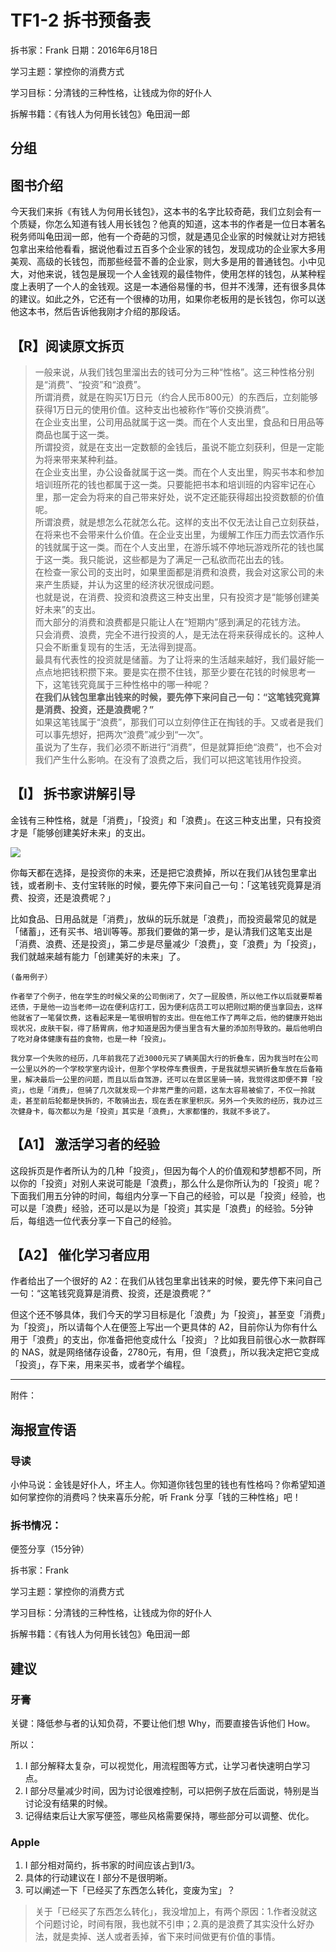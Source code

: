 # TF1-2 拆书预备表

拆书家：Frank  日期：2016年6月18日

学习主题：掌控你的消费方式

学习目标：分清钱的三种性格，让钱成为你的好仆人

拆解书籍：《有钱人为何用长钱包》龟田润一郎 

## 分组

## 图书介绍

今天我们来拆《有钱人为何用长钱包》，这本书的名字比较奇葩，我们立刻会有一个质疑，你怎么知道有钱人用长钱包？他真的知道，这本书的作者是一位日本著名税务师叫龟田润一郎，他有一个奇葩的习惯，就是遇见企业家的时候就让对方把钱包拿出来给他看看，据说他看过五百多个企业家的钱包，发现成功的企业家大多用美观、高级的长钱包，而那些经营不善的企业家，则大多是用的普通钱包。小中见大，对他来说，钱包是展现一个人金钱观的最佳物件，使用怎样的钱包，从某种程度上表明了一个人的金钱观。这是一本通俗易懂的书，但并不浅薄，还有很多具体的建议。如此之外，它还有一个很棒的功用，如果你老板用的是长钱包，你可以送他这本书，然后告诉他我刚才介绍的那段话。

## 【R】阅读原文拆页

> 一般来说，从我们钱包里溜出去的钱可分为三种“性格”。这三种性格分别是“消费”、“投资”和“浪费”。  所谓消费，就是在购买1万日元（约合人民币800元）的东西后，立刻能够获得1万日元的使用价值。这种支出也被称作“等价交换消费”。  在企业支出里，公司用品就属于这一类。而在个人支出里，食品和日用品等商品也属于这一类。  所谓投资，就是在支出一定数额的金钱后，虽说不能立刻获利，但是一定能为将来带来某种利益。  在企业支出里，办公设备就属于这一类。而在个人支出里，购买书本和参加培训班所花的钱也都属于这一类。只要能把书本和培训班的内容牢记在心里，那一定会为将来的自己带来好处，说不定还能获得超出投资数额的价值呢。  所谓浪费，就是想怎么花就怎么花。这样的支出不仅无法让自己立刻获益，在将来也不会带来什么价值。在企业支出里，为缓解工作压力而去饮酒作乐的钱就属于这一类。而在个人支出里，在游乐城不停地玩游戏所花的钱也属于这一类。我只能说，这些都是为了满足一己私欲而花出去的钱。  在检查一家公司的支出时，如果里面都是消费和浪费，我会对这家公司的未来产生质疑，并认为这里的经济状况很成问题。  也就是说，在消费、投资和浪费这三种支出里，只有投资才是“能够创建美好未来”的支出。  而大部分的消费和浪费都是只能让人在“短期内”感到满足的花钱方法。  只会消费、浪费，完全不进行投资的人，是无法在将来获得成长的。这种人只会不断重复现有的生活，无法得到提高。  
最具有代表性的投资就是储蓄。为了让将来的生活越来越好，我们最好能一点点地把钱积攒下来。要是实在攒不住钱，那至少要在花钱的时候思考一下，这笔钱究竟属于三种性格中的哪一种呢？  **在我们从钱包里拿出钱来的时候，要先停下来问自己一句：“这笔钱究竟算是消费、投资，还是浪费呢？”**  如果这笔钱属于“浪费”，那我们可以立刻停住正在掏钱的手。又或者是我们可以事先想好，把两次“浪费”减少到“一次”。  虽说为了生存，我们必须不断进行“消费”，但是就算拒绝“浪费”，也不会对我们产生什么影响。在没有了浪费之后，我们可以把这笔钱用作投资。
## 【I】 拆书家讲解引导

金钱有三种性格，就是「消费」，「投资」和「浪费」。在这三种支出里，只有投资才是「能够创建美好未来」的支出。 

![](http://7xs6rb.com1.z0.glb.clouddn.com/%E4%B8%89%E7%A7%8D%E6%80%A7%E6%A0%BC.001.jpeg)

你每天都在选择，是投资你的未来，还是把它浪费掉，所以在我们从钱包里拿出钱，或者刷卡、支付宝转账的时候，要先停下来问自己一句：「这笔钱究竟算是消费、投资，还是浪费呢？」

比如食品、日用品就是「消费」，放纵的玩乐就是「浪费」，而投资最常见的就是「储蓄」，还有买书、培训等等。那我们要做的第一步，是认清我们这笔支出是「消费、浪费、还是投资」，第二步是尽量减少「浪费」，变「浪费」为「投资」，我们就越来越有能力「创建美好的未来」了。

```   
(备用例子）

作者举了个例子，他在学生的时候父亲的公司倒闭了，欠了一屁股债，所以他工作以后就要帮着还债，于是他一边当老师一边在便利店打工，因为便利店员工可以把刚过期的便当拿回去，这样他就省了一笔餐饮费，这看起来是一笔很明智的支出。但在他工作了两年之后，他的健康开始出现状况，皮肤干裂，得了肠胃病，他才知道是因为便当里含有大量的添加剂导致的。最后他明白了吃对身体健康有益的食物，也是一种「投资」。

我分享一个失败的经历，几年前我花了近3000元买了辆美国大行的折叠车，因为我当时在公司一公里以外的一个学校学室内设计，但那个学校停车费很贵，于是我就想买辆折叠车放在后备箱里，解决最后一公里的问题，而且以后自驾游，还可以在景区里骑一骑，我觉得这即便不算「投资」，也是「消费」，但骑了几次就发现一个非常严重的问题，这车太容易被偷了，不仅一拎就走，甚至前后轮都是快拆的，不敢骑出去，现在丢在家里积灰。另外一个失败的经历，我办过三次健身卡，每次都以为是「投资」其实是「浪费」，大家都懂的，我就不多说了。
```

## 【A1】 激活学习者的经验

这段拆页是作者所认为的几种「投资」，但因为每个人的价值观和梦想都不同，所以你的「投资」对别人来说可能是「浪费」，那么什么是你所认为的「投资」呢？下面我们用五分钟的时间，每组内分享一下自己的经验，可以是「投资」经验，也可以是「浪费」经验，还可以是以为是「投资」其实是「浪费」的经验。5分钟后，每组选一位代表分享一下自己的经验。

## 【A2】 催化学习者应用

作者给出了一个很好的 A2：在我们从钱包里拿出钱来的时候，要先停下来问自己一句：“这笔钱究竟算是消费、投资，还是浪费呢？”

但这个还不够具体，我们今天的学习目标是化「浪费」为「投资」，甚至变「消费」为「投资」，所以请每个人在便签上写出一个更具体的 A2，目前你认为你有什么用于「浪费」的支出，你准备把他变成什么「投资」？比如我目前很心水一款群晖的 NAS，就是网络储存设备，2780元，有用，但「浪费」，所以我决定把它变成「投资」，存下来，用来买书，或者学个编程。

---

附件：

## 海报宣传语

### 导读

小仲马说：金钱是好仆人，坏主人。你知道你钱包里的钱也有性格吗？你希望知道如何掌控你的消费吗？快来喜乐分舵，听 Frank 分享「钱的三种性格」吧！

### 拆书情况：

便签分享（15分钟）

拆书家：Frank

学习主题：掌控你的消费方式

学习目标：分清钱的三种性格，让钱成为你的好仆人

拆解书籍：《有钱人为何用长钱包》龟田润一郎 

## 建议

### 牙膏

关键：降低参与者的认知负荷，不要让他们想 Why，而要直接告诉他们 How。

所以：

1. I 部分解释太复杂，可以视觉化，用流程图等方式，让学习者快速明白学习点。
2. I 部分尽量减少时间，因为讨论很难控制，可以把例子放在后面说，特别是当讨论没有结果的时候。
3. 记得结束后让大家写便签，哪些风格需要保持，哪些部分可以调整、优化。

### Apple

1. I 部分相对简约，拆书家的时间应该占到1/3。
2. 具体的行动建议在 I 部分不是很明晰。
3. 可以阐述一下「已经买了东西怎么转化，变废为宝」？

> 关于「已经买了东西怎么转化」，我没增加上，有两个原因：1.作者没就这个问题讨论，时间有限，我也就不引申；2.真的是浪费了其实没什么好办法，就是卖掉、送人或者丢掉，省下来时间做更有价值的事情。


